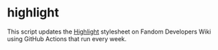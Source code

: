 # highlight

This script updates the [Highlight](https://dev.fandom.com/wiki/Highlight) stylesheet on Fandom Developers Wiki using GitHub Actions that run every week.
